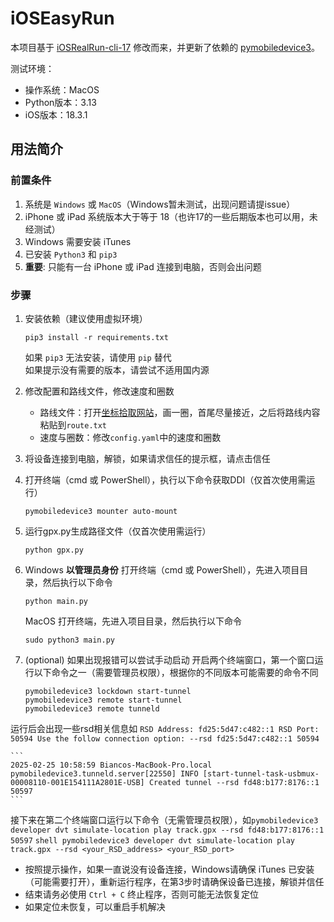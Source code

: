 # iOSEasyRun

本项目基于 [iOSRealRun-cli-17](https://github.com/iOSRealRun/iOSRealRun-cli-17) 修改而来，并更新了依赖的 [pymobiledevice3](https://github.com/doronz88/pymobiledevice3)。

测试环境：
- 操作系统：MacOS
- Python版本：3.13
- iOS版本：18.3.1

## 用法简介

### 前置条件

1. 系统是 `Windows` 或 `MacOS`（Windows暂未测试，出现问题请提issue）
2. iPhone 或 iPad 系统版本大于等于 18（也许17的一些后期版本也可以用，未经测试）
3. Windows 需要安装 iTunes
4. 已安装 `Python3` 和 `pip3`
5. **重要**: 只能有一台 iPhone 或 iPad 连接到电脑，否则会出问题

### 步骤

1. 安装依赖（建议使用虚拟环境）  
    ```shell
    pip3 install -r requirements.txt
    ```
    如果 `pip3` 无法安装，请使用 `pip` 替代  
    如果提示没有需要的版本，请尝试不适用国内源  
2. 修改配置和路线文件，修改速度和圈数
    - 路线文件：打开[坐标拾取网站](https://fakerun.myth.cx/)，画一圈，首尾尽量接近，之后将路线内容粘贴到`route.txt`
    - 速度与圈数：修改`config.yaml`中的速度和圈数
3. 将设备连接到电脑，解锁，如果请求信任的提示框，请点击信任
4. 打开终端（cmd 或 PowerShell），执行以下命令获取DDI（仅首次使用需运行）
    ```shell
    pymobiledevice3 mounter auto-mount
    ```
5. 运行gpx.py生成路径文件（仅首次使用需运行）
    ```shell
    python gpx.py
    ```
6. Windows **以管理员身份** 打开终端（cmd 或 PowerShell），先进入项目目录，然后执行以下命令 
    ```shell
    python main.py
    ```
    MacOS 打开终端，先进入项目目录，然后执行以下命令  
    ```shell
    sudo python3 main.py
    ```

7. (optional) 如果出现报错可以尝试手动启动
开启两个终端窗口，第一个窗口运行以下命令之一（需要管理员权限），根据你的不同版本可能需要的命令不同
    ```shell
    pymobiledevice3 lockdown start-tunnel
    pymobiledevice3 remote start-tunnel
    pymobiledevice3 remote tunneld
    ```
运行后会出现一些rsd相关信息如
    ```
    RSD Address: fd25:5d47:c482::1
    RSD Port: 50594
    Use the follow connection option:
    --rsd fd25:5d47:c482::1 50594
    ```

    
    ```
    2025-02-25 10:58:59 Biancos-MacBook-Pro.local pymobiledevice3.tunneld.server[22550] INFO [start-tunnel-task-usbmux-00008110-001E154111A2801E-USB] Created tunnel --rsd fd48:b177:8176::1 50597
    ```

接下来在第二个终端窗口运行以下命令（无需管理员权限），如`pymobiledevice3 developer dvt simulate-location play track.gpx --rsd fd48:b177:8176::1 50597`
    ```shell
    pymobiledevice3 developer dvt simulate-location play track.gpx --rsd <your_RSD_address> <your_RSD_port>
    ```

- 按照提示操作，如果一直说没有设备连接，Windows请确保 iTunes 已安装（可能需要打开），重新运行程序，在第3步时请确保设备已连接，解锁并信任
- 结束请务必使用 `Ctrl + C` 终止程序，否则可能无法恢复定位
- 如果定位未恢复，可以重启手机解决
